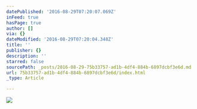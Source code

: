 ```yaml
---
datePublished: '2016-08-29T07:20:07.069Z'
inFeed: true
hasPage: true
author: []
via: {}
dateModified: '2016-08-29T07:20:04.348Z'
title: ''
publisher: {}
description: ''
starred: false
sourcePath: _posts/2016-08-29-75b33757-ad1b-4df4-884b-6897dcbf3e6d.md
url: 75b33757-ad1b-4df4-884b-6897dcbf3e6d/index.html
_type: Article

---
```

![](https://the-grid-user-content.s3-us-west-2.amazonaws.com/e36705cd-0683-40b2-9167-3c3ec66de81b.gif)